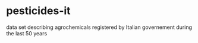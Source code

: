 # pesticides-it
data set describing agrochemicals registered by Italian governement during the last 50 years 
